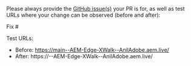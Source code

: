 Please always provide the [GitHub issue(s)](../issues) your PR is for, as well as test URLs where your change can be observed (before and after):

Fix #<gh-issue-id>

Test URLs:
- Before: https://main--AEM-Edge-XWalk--AnilAdobe.aem.live/
- After: https://<branch>--AEM-Edge-XWalk--AnilAdobe.aem.live/
